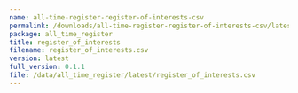 ```yaml
---
name: all-time-register-register-of-interests-csv
permalink: /downloads/all-time-register-register-of-interests-csv/latest
package: all_time_register
title: register_of_interests
filename: register_of_interests.csv
version: latest
full_version: 0.1.1
file: /data/all_time_register/latest/register_of_interests.csv
---
```


